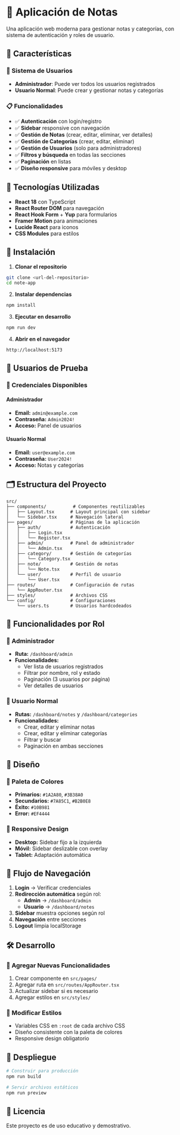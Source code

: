 # 📝 Aplicación de Notas

Una aplicación web moderna para gestionar notas y categorías, con sistema de autenticación y roles de usuario.

## 🚀 Características

### 👥 Sistema de Usuarios
- **Administrador**: Puede ver todos los usuarios registrados
- **Usuario Normal**: Puede crear y gestionar notas y categorías

### 📋 Funcionalidades
- ✅ **Autenticación** con login/registro
- ✅ **Sidebar** responsive con navegación
- ✅ **Gestión de Notas** (crear, editar, eliminar, ver detalles)
- ✅ **Gestión de Categorías** (crear, editar, eliminar)
- ✅ **Gestión de Usuarios** (solo para administradores)
- ✅ **Filtros y búsqueda** en todas las secciones
- ✅ **Paginación** en listas
- ✅ **Diseño responsive** para móviles y desktop

## 🎨 Tecnologías Utilizadas

- **React 18** con TypeScript
- **React Router DOM** para navegación
- **React Hook Form** + **Yup** para formularios
- **Framer Motion** para animaciones
- **Lucide React** para iconos
- **CSS Modules** para estilos

## 🔧 Instalación

1. **Clonar el repositorio**
```bash
git clone <url-del-repositorio>
cd note-app
```

2. **Instalar dependencias**
```bash
npm install
```

3. **Ejecutar en desarrollo**
```bash
npm run dev
```

4. **Abrir en el navegador**
```
http://localhost:5173
```

## 👤 Usuarios de Prueba

### 🔑 Credenciales Disponibles

#### **Administrador**
- **Email:** `admin@example.com`
- **Contraseña:** `Admin2024!`
- **Acceso:** Panel de usuarios

#### **Usuario Normal**
- **Email:** `user@example.com`
- **Contraseña:** `User2024!`
- **Acceso:** Notas y categorías

## 🗂️ Estructura del Proyecto

```
src/
├── components/          # Componentes reutilizables
│   ├── Layout.tsx      # Layout principal con sidebar
│   └── Sidebar.tsx     # Navegación lateral
├── pages/              # Páginas de la aplicación
│   ├── auth/           # Autenticación
│   │   ├── Login.tsx
│   │   └── Register.tsx
│   ├── admin/          # Panel de administrador
│   │   └── Admin.tsx
│   ├── category/       # Gestión de categorías
│   │   └── Category.tsx
│   ├── note/           # Gestión de notas
│   │   └── Note.tsx
│   └── user/           # Perfil de usuario
│       └── User.tsx
├── routes/             # Configuración de rutas
│   └── AppRouter.tsx
├── styles/             # Archivos CSS
└── config/             # Configuraciones
    └── users.ts        # Usuarios hardcodeados
```

## 🎯 Funcionalidades por Rol

### 👑 Administrador
- **Ruta:** `/dashboard/admin`
- **Funcionalidades:**
  - Ver lista de usuarios registrados
  - Filtrar por nombre, rol y estado
  - Paginación (3 usuarios por página)
  - Ver detalles de usuarios

### 👤 Usuario Normal
- **Rutas:** `/dashboard/notes` y `/dashboard/categories`
- **Funcionalidades:**
  - Crear, editar y eliminar notas
  - Crear, editar y eliminar categorías
  - Filtrar y buscar
  - Paginación en ambas secciones

## 🎨 Diseño

### 🎨 Paleta de Colores
- **Primarios:** `#1A2A80`, `#3B38A0`
- **Secundarios:** `#7A85C1`, `#B2B0E8`
- **Éxito:** `#10B981`
- **Error:** `#EF4444`

### 📱 Responsive Design
- **Desktop:** Sidebar fijo a la izquierda
- **Móvil:** Sidebar deslizable con overlay
- **Tablet:** Adaptación automática

## 🔄 Flujo de Navegación

1. **Login** → Verificar credenciales
2. **Redirección automática** según rol:
   - **Admin** → `/dashboard/admin`
   - **Usuario** → `/dashboard/notes`
3. **Sidebar** muestra opciones según rol
4. **Navegación** entre secciones
5. **Logout** limpia localStorage

## 🛠️ Desarrollo

### 📝 Agregar Nuevas Funcionalidades
1. Crear componente en `src/pages/`
2. Agregar ruta en `src/routes/AppRouter.tsx`
3. Actualizar sidebar si es necesario
4. Agregar estilos en `src/styles/`

### 🎨 Modificar Estilos
- Variables CSS en `:root` de cada archivo CSS
- Diseño consistente con la paleta de colores
- Responsive design obligatorio

## 🚀 Despliegue

```bash
# Construir para producción
npm run build

# Servir archivos estáticos
npm run preview
```

## 📄 Licencia

Este proyecto es de uso educativo y demostrativo.



